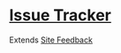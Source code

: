 # [Issue Tracker](https://github.com/ModDota/site/issues)

Extends [Site Feedback](https://moddota.com/forums/discussion/97/site-feedback)
